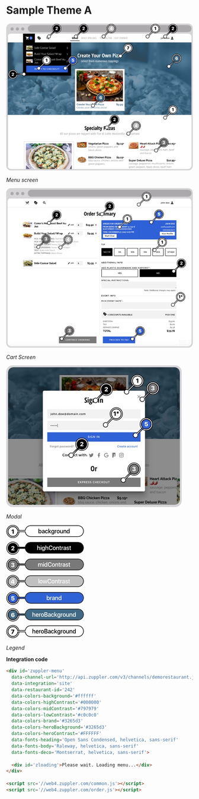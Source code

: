 # Sample Theme A

![](/assets/themeA-menu.jpg)

_Menu screen_

![](/assets/themeA-cart.jpg)

_Cart Screen_

![](/assets/themeA-modal.jpg)

_Modal_

![](/assets/themeA-colors.jpg)

_Legend_

**Integration code**

```html
<div id='zuppler-menu'
  data-channel-url='http://api.zuppler.com/v3/channels/demorestaurant.json'
  data-integration='site'
  data-restaurant-id='242'
  data-colors-background='#ffffff'
  data-colors-highContrast='#000000'
  data-colors-midContrast='#797979'
  data-colors-lowContrast='#c0c0c0'
  data-colors-brand='#3265d3'
  data-colors-heroBackground='#3265d3'
  data-colors-heroContrast='#FFFFFF'
  data-fonts-heading='Open Sans Condensed, helvetica, sans-serif'
  data-fonts-body='Raleway, helvetica, sans-serif'
  data-fonts-deco='Montserrat, helvetica, sans-serif'>

  <div id='zloading'>Please wait. Loading menu...</div>
</div>

<script src='//web4.zuppler.com/common.js'></script>
<script src='//web4.zuppler.com/order.js'></script>
```



